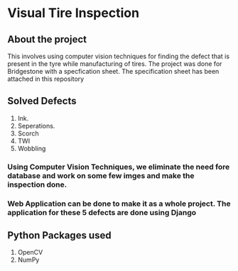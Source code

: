 # Visual Tire Inspection

## About the project

This involves using computer vision techniques for finding the defect that is present in the tyre while manufacturing of tires. The project was done for Bridgestone with a specfication sheet. The specification sheet has been attached in this repository

## Solved Defects

1. Ink.
2. Seperations.
3. Scorch
4. TWI
5. Wobbling

### Using Computer Vision Techniques, we eliminate the need fore database and work on some few imges and make the inspection done.

### Web Application can be done to make it as a whole project. The application for these 5 defects are done using Django

## Python Packages used

1. OpenCV
2. NumPy